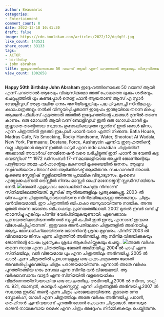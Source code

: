 ```yaml
---
author: Beaumaris
categories:
- Entertainment
comment_count: 0
date: 2022-12-18 10:41:30
draft: false
image: https://cdn.boolokam.com/articles/2022/12/dqdqff.jpg
like_count: 143521
share_count: 33133
tags:
- ACTOR
- birthday
- john abraham
title: ഇദ്ദേഹത്തിനൊക്കെ 50 വയസ് ആയി എന്ന് പറഞ്ഞാൽ ആരേലും വിശ്വസിക്കുമോ ?
view_count: 1802658
---
```


**Happy 50th Birthday John Abraham** ഇദ്ദേഹത്തിനൊക്കെ 50 വയസ് ആയി എന്ന് പറഞ്ഞാൽ ആരേലും വിശ്വസിക്കുമോ അത് പോലത്തെ ലുക്കും ശരീരവും. ചെറുപ്പത്തിൽ ധൂം കണ്ടപ്പോൾ തൊട്ട് ഫാൻ ആയതാണ് ആസ് എ സ്റ്റാർ ബോളിവുഡ് അത്ര വലിയ ഒന്നും അറിയില്ലെങ്കിലും പല കിടുക്കാച്ചി സിനിമകളും കഥാപാത്രങ്ങളും നൽകി വിസ്മയിപ്പിച്ചതാണ് ഇദ്ദേഹം ഇന്ത്യയിലെ തന്നെ മികച്ച ആക്ഷൻ ഫിലിംസ് എടുത്താൽ അതിൽ ഇദ്ദേഹത്തിന്റെ പടങ്ങൾ മുന്നിൽ തന്നെ കാണും. ഒരു മോഡൽ ആയി വന്ന് ബോളിവുഡ് ഇൽ ഒരു ഗോഡ്ഫാദർ ഉം ഇല്ലാതെ തന്റെതായ സ്ഥാനം ഉണ്ടാക്കിയെടുത്ത സ്റ്റാർസ് ഇൽ ഒരാൾ ജിസം എന്ന ചിത്രത്തിൽ തുടങ്ങി ഇപ്പോൾ പഠാൻ വരെ എത്തി നിക്കുന്നു. Batla House, Madras Cafe, No Smocking, Rocky Handsome, Water, Shootout At Wadala, New York, Parmaanu, Dostana, Force, Aashayein എന്നിവ ഇദ്ദേഹത്തിന്റെ നല്ല ചിത്രങ്ങൾ ആണ് ഇതിൽ വാട്ടർ എന്ന indo canadian ചിത്രത്തിന് അക്കാദമി അവാർഡ് നോമിനേഷൻ വരെ ലഭിച്ചിട്ടുണ്ട് ഇനി പഠാൻ നു വേണ്ടി കട്ട വെയ്റ്റിംഗ് ** 1972 ഡിസംബർ 17-ന് മലയാളിയായ അച്ഛൻ ജോണിന്റെയും പാഴ്സിയായ അമ്മ ഫർഹാന്റെയും മകനായി മുംബൈയിൽ ജനനം. ആലുവ സ്വദേശിയായ പിതാവ് ഒരു ആർക്കിടെക്ട് ആയിരുന്നു. സഹോദരൻ അലൻ. മുംബൈ സ്കോട്ടിഷ് സ്കൂളിലായിരുന്നു പ്രാഥമിക വിദ്യാഭ്യാസം. മുംബൈ എജ്യൂക്കേഷണൽ ട്രെസ്റ്റിൽ നിന്നും മാസ്റ്റർ ഓഫ് മാനേജ്മെന്റ് സ്റ്റഡീസ് ബിരുദം നേടി. ![](https://cdn.boolokam.com/articles/2022/12/dqdqff.jpg)ജോൺ എബ്രഹാം മോഡലിങ്ങ് രംഗത്തു നിന്നാണ് സിനിമയിലെത്തിയത്. മ്യൂസിക് ആൽബങ്ങളിലും പ്രത്യക്ഷപ്പെട്ടു. 2003-ൽ ജിസംഎന്ന ചിത്രത്തിലൂടെയായിരുന്നു സിനിമയിലേക്കുള്ള അരങ്ങേറ്റം. ചിത്രം വൻവിജയമായി. ഈ ചിത്രത്തിൽ ബിപാഷാ ബസുവായിരുന്നു നായിക. അന്നു മുതൽ തന്നെ ജോണും ബിപാഷയും പ്രണയത്തിലായി. 2002 മുതൽ ഇവർ ഒന്നിച്ച് താമസിച്ചു എങ്കിലും പിന്നീട് വേര്പിരിയുകയുണ്ടായി. ഏറെക്കാലം പ്രണയത്തിലായിരുന്നതിനാൽ സൂപ്പർ കപിൾ ഇൻ ഇന്ത്യ എന്നാണ് ഇവരെ വിശേഷിപ്പിച്ചിരുന്നത് . ഇതുവരെ അൻപതിലേറെ ചിത്രങ്ങളിൽ അഭിനയിച്ചു. ആദ്യം മോഡലിം‌ഗിലായിരുന്നു ജോണിന്റെ ശ്രദ്ധ മുഴുവനും. പിന്നീട് 2003 ൽ വിവാദമായ ജിസം എന്ന ചിത്രത്തിൽ അഭിനയിച്ചു. ആ സിനിമ വിജയിക്കുകയും ജോണിന്റെ വേഷം പ്രത്യേകം ശ്രദ്ധ ആകർഷിയ്ക്കുകയും ചെയ്തു.. ![](https://cdn.boolokam.com/articles/2022/12/qqffqff-1024x538.jpg)അതേ വർഷം തന്നെ സായ എന്ന ചിതത്തിലും ജോൺ അഭിനയിച്ചു. 2004 ൽ പാപ് എന്ന സിനിമയിലും, വൻ വിജയമായ ധൂം എന്ന ചിത്രത്തിലും അഭിനയിച്ചു. 2005 ൽ കാൽ എന്ന ചിത്രത്തിൽ പ്രാധാന്യമുള്ള ഒരു കഥാപാത്രത്തെ ജോൺ അവതരിപ്പിച്ചുവെങ്കിലും ചിത്രം പരാജയമായിരുന്നു. എന്നാൽ അതേ വർഷം പുറത്തിറങ്ങിയ ഗരം മസാല എന്ന സിനിമ വൻ വിജയമായി. ആ വർഷാവസാനം വാട്ടർ എന്ന സിനിമയിൽ വളരെയധികം വിമർശനത്തിനിടയാക്കിയ ഒരു വേഷത്തിലും അഭിനയിച്ചു.2006 ൽ സിന്ദാ, ടാക്സി ന. 921, ബാബുൽ, കാബൂൾ എക്‌സ്പ്രസ്സ്, എന്നീ ചിത്രങ്ങളിൽ അഭിനയിച്ചു.2007 ൽ സലാമേ ഇശ്ക് തന്റെ എന്ന ചിത്രം പരാജയമായിരുന്നു. കൂടാതെ നോ സ്മോകിം‌ഗ്, ഗോൾ എന്ന ചിത്രത്തിലും അതേ വർഷം അഭിനയിച്ചു. പഠാൻ, തെഹ്റാൻ എന്നിവയാണ് പുറത്തിറങ്ങാൻ പോകുന്ന ചിത്രങ്ങൾ. അനശ്വര രാജൻ നായകനായ മൈക് എന്ന ചിത്രം അദ്ദേഹം നിർമ്മിക്കുകയും ചെയ്തിരുന്നു. &nbsp;